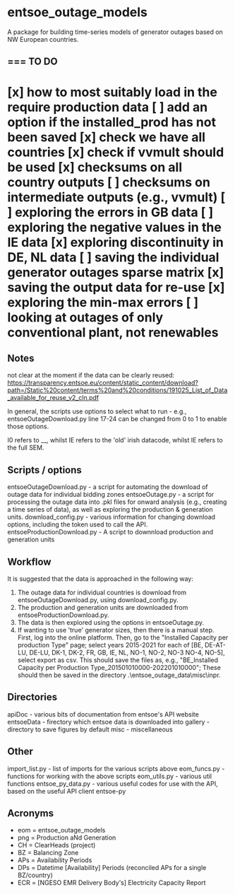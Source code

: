 # entsoe_outage_models

A package for building time-series models of generator outages
based on NW European countries.

===
TO DO
---
[x] how to most suitably load in the require production data
[ ] add an option if the installed_prod has not been saved
[x] check we have all countries 
[x] check if vvmult should be used
[x] checksums on all country outputs
[ ] checksums on intermediate outputs (e.g., vvmult)
[ ] exploring the errors in GB data
[ ] exploring the negative values in the IE data
[x] exploring discontinuity in DE, NL data
[ ] saving the individual generator outages sparse matrix
[x] saving the output data for re-use
[x] exploring the min-max errors
[ ] looking at outages of only conventional plant, not renewables
===


Notes
---

not clear at the moment if the data can be clearly reused:
https://transparency.entsoe.eu/content/static_content/download?path=/Static%20content/terms%20and%20conditions/191025_List_of_Data_available_for_reuse_v2_cln.pdf

In general, the scripts use options to select what to run - e.g.,
entsoeOutageDownload.py line  17-24 can be changed from 0 to 1
to enable those options.

I0 refers to __, whilst IE refers to the 'old' irish datacode,
whilst IE refers to the full SEM.


Scripts / options
---
entsoeOutageDownload.py - a script for automating the download of 
    outage data for individual bidding zones
entsoeOutage.py - a script for processing the outage data into .pkl
    files for onward analysis (e.g., creating a time series of
    data), as well as exploring the production & generation units.
download_config.py - various information for changing download options,
    including the token used to call the API.
entsoeProductionDownload.py - A script to downnload production and 
    generation units


Workflow
---
It is suggested that the data is approached in the following way:
1. The outage data for individual countries is download from 
  entsoeOutageDownload.py, using download_config.py.
2. The production and generation units are downloaded from
  entsoeProductionDownload.py.
3. The data is then explored using the options in entsoeOutage.py.
4. If wanting to use 'true' generator sizes, then there is a manual
  step. First, log into the online platform. Then, go to the "Installed
  Capacity per production Type" page; select years 2015-2021 for each
  of [BE, DE-AT-LU, DE-LU, DK-1, DK-2, FR, GB, IE, NL, NO-1, NO-2, NO-3
  NO-4, NO-5], select export as csv. This should save the files as, e.g.,
  "BE_Installed Capacity per Production Type_201501010000-202201010000";
  These should then be saved in the directory .\entsoe_outage_data\misc\inpr\.


Directories
---
apiDoc - various bits of documentation from entsoe's API website
entsoeData - firectory which entsoe data is downloaded into
gallery - directory to save figures by default
misc - miscellaneous


Other
---
import_list.py - list of imports for the various scripts above
eom_funcs.py - functions for working with the above scripts
eom_utils.py - various util functions
entsoe_py_data.py - various useful codes for use with the API,
    based on the useful API client entsoe-py


Acronyms
---
- eom = entsoe_outage_models
- png = Production aNd Generation
- CH = ClearHeads (project)
- BZ = Balancing Zone
- APs = Availability Periods
- DPs = Datetime [Availability] Periods (reconciled APs for a single BZ/country)
- ECR = [NGESO EMR Delivery Body's] Electricity Capacity Report


